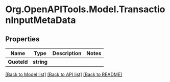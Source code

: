 # Org.OpenAPITools.Model.TransactionInputMetaData

## Properties

Name | Type | Description | Notes
------------ | ------------- | ------------- | -------------
**QuoteId** | **string** |  | 

[[Back to Model list]](../README.md#documentation-for-models) [[Back to API list]](../README.md#documentation-for-api-endpoints) [[Back to README]](../README.md)

